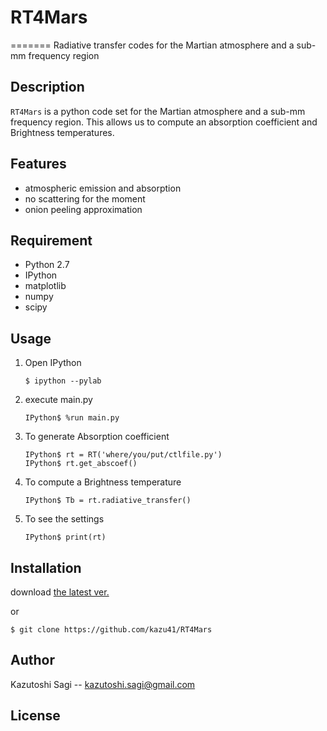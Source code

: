 # RT4Mars

=======
Radiative transfer codes for the Martian atmosphere and a sub-mm frequency region

## Description
`RT4Mars` is a python code set for the Martian atmosphere and a sub-mm frequency region. This allows us to compute an absorption coefficient and Brightness temperatures.

## Features

- atmospheric emission and absorption
- no scattering for the moment
- onion peeling approximation

## Requirement

- Python 2.7
- IPython
- matplotlib
- numpy
- scipy

## Usage

1. Open IPython
    ```console
    $ ipython --pylab
    ```

2. execute main.py
    ```console
    IPython$ %run main.py
    ```

3. To generate Absorption coefficient
    ```console
    IPython$ rt = RT('where/you/put/ctlfile.py')
    IPython$ rt.get_abscoef()
    ```

4. To compute a Brightness temperature
    ```console
    IPython$ Tb = rt.radiative_transfer()
    ```

5. To see the settings
    ```console
    IPython$ print(rt)
    ```

## Installation
download
[the latest ver.](https://github.com/kazu41/RT4Mars/archive/master.zip)

or

    $ git clone https://github.com/kazu41/RT4Mars

## Author

Kazutoshi Sagi -- kazutoshi.sagi@gmail.com

## License
